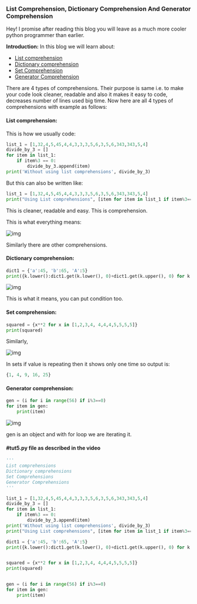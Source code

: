 ###  List Comprehension, Dictionary Comprehension And Generator Comprehension

Hey! I promise after reading this blog you will leave as a much more cooler python programmer than earlier.

**Introduction:** In this blog we will learn about:

- [List comprehension](https://www.codewithharry.com/#liscom)
- [Dictionary comprehension](https://www.codewithharry.com/#diccom)
- [Set Comprehension](https://www.codewithharry.com/#setcom)
- [Generator Comprehension](https://www.codewithharry.com/#gencom)

There are 4 types of comprehensions. Their purpose is same i.e. to  make your code look cleaner, readable and also it makes it easy to code, decreases number of lines used big time. Now here are all 4 types of  comprehensions with example as follows:

#### List comprehension:

This is how we usually code:

```python
list_1 = [1,32,4,5,45,4,4,3,3,3,5,6,3,5,6,343,343,5,4]
divide_by_3 = []
for item in list_1:
    if item%3 == 0:
        divide_by_3.append(item)
print('Without using list comprehensions', divide_by_3)
```

But this can also be written like:

```python
list_1 = [1,32,4,5,45,4,4,3,3,3,5,6,3,5,6,343,343,5,4]
print("Using List comprehensions", [item for item in list_1 if item%3==0])
```



This is cleaner, readable and easy. This is comprehension.

This is what everything means:

![img](https://api.codewithharry.com/media/videoSeriesFiles/courseFiles/intermediate-python-6/listcomprehension.jpg)

Similarly there are other comprehensions.

#### Dictionary comprehension:

```python
dict1 = {'a':45, 'b':65, 'A':5}
print({k.lower():dict1.get(k.lower(), 0)+dict1.get(k.upper(), 0) for k in dict1.keys()})
```

![img](https://api.codewithharry.com/media/videoSeriesFiles/courseFiles/intermediate-python-6/dictionarycomprehension.jpg)

This is what it means, you can put condition too.

#### Set comprehension:

```python
squared = {x**2 for x in [1,2,3,4, 4,4,4,5,5,5,5]}
print(squared)
```

Similarly,

![img](https://api.codewithharry.com/media/videoSeriesFiles/courseFiles/intermediate-python-6/setcomprehension.jpg)

In sets if value is repeating then it shows only one time so output is:

```python
{1, 4, 9, 16, 25}
```



#### Generator comprehension:

```python
gen = (i for i in range(56) if i%3==0)
for item in gen:
    print(item)
```

![img](https://api.codewithharry.com/media/videoSeriesFiles/courseFiles/intermediate-python-6/generatorcomprehension.jpg)

gen is an object and with for loop we are iterating it.

#### #tut5.py file as described in the video

```python
'''
List comprehensions
Dictionary comprehensions
Set Comprehensions
Generator Comprehensions
'''

list_1 = [1,32,4,5,45,4,4,3,3,3,5,6,3,5,6,343,343,5,4]
divide_by_3 = []
for item in list_1:
    if item%3 == 0:
        divide_by_3.append(item)
print('Without using list comprehensions', divide_by_3)
print("Using List comprehensions", [item for item in list_1 if item%3==0])

dict1 = {'a':45, 'b':65, 'A':5}
print({k.lower():dict1.get(k.lower(), 0)+dict1.get(k.upper(), 0) for k in dict1.keys()})


squared = {x**2 for x in [1,2,3,4, 4,4,4,5,5,5,5]}
print(squared)


gen = (i for i in range(56) if i%3==0)
for item in gen:
    print(item)
```